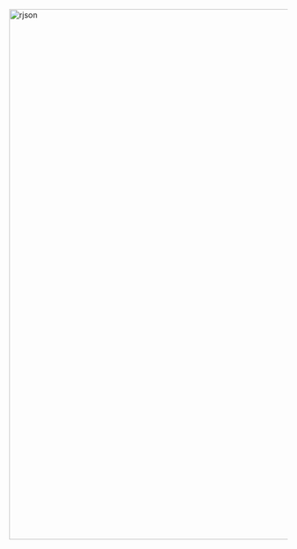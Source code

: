 <img width="960" alt="rjson" src="https://github.com/user-attachments/assets/78ab4a3d-b241-43dd-a0cb-3a0611f71565" />

